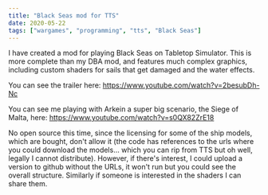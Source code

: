 ```yaml
---
title: "Black Seas mod for TTS"
date: 2020-05-22
tags: ["wargames", "programming", "tts", "Black Seas"]
---
```


I have created a mod for playing Black Seas on Tabletop Simulator. This is more complete than my DBA mod, and features much complex graphics, including custom shaders for sails that get damaged and the water effects.

You can see the trailer here:
https://www.youtube.com/watch?v=2besubDh-Nc

You can see me playing with Arkein a super big scenario, the Siege of Malta, here:
https://www.youtube.com/watch?v=s0QX82ZrE18

No open source this time, since the licensing for some of the ship models, which are bought, don't allow it (the code has references to the urls where you could download the models... which you can rip from TTS but oh well, legally I cannot distribute). However, if there's interest, I could upload a version to github without the URLs, it won't run but you could see the overall structure. Similarly if someone is interested in the shaders I can share them.